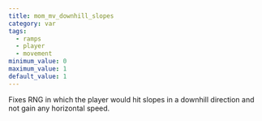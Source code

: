 ```yaml
---
title: mom_mv_downhill_slopes
category: var
tags:
  - ramps
  - player
  - movement
minimum_value: 0
maximum_value: 1
default_value: 1
---
```


Fixes RNG in which the player would hit slopes in a downhill direction and not gain any horizontal speed.
